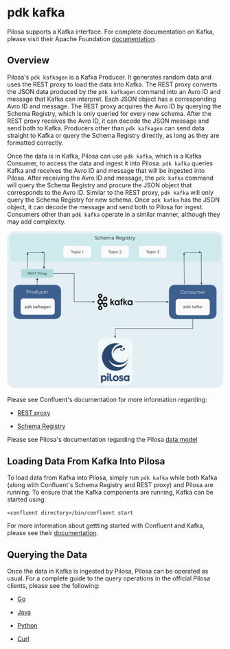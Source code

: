 # pdk kafka

Pilosa supports a Kafka interface. For complete documentation on Kafka, please visit their Apache Foundation [documentation](https://kafka.apache.org).

## Overview

Pilosa's `pdk kafkagen` is a Kafka Producer. It generates random data and uses the REST proxy to load the data into Kafka. The REST proxy converts the JSON data produced by the `pdk kafkagen` command into an Avro ID and message that Kafka can interpret. Each JSON object has a corresponding Avro ID and message. The REST proxy acquires the Avro ID by querying the Schema Registry, which is only queried for every new schema. After the REST proxy receives the Avro ID, it can decode the JSON message and send both to Kafka. Producers other than `pdk kafkagen` can send data straight to Kafka or query the Schema Registry directly, as long as they are formatted correctly.

Once the data is in Kafka, Pilosa can use `pdk kafka`, which is a Kafka Consumer, to access the data and ingest it into Pilosa. `pdk kafka` queries Kafka and receives the Avro ID and message that will be ingested into Pilosa. After receiving the Avro ID and message, the `pdk kafka` command will query the Schema Registry and procure the JSON object that corresponds to the Avro ID. Similar to the REST proxy, `pdk kafka` will only query the Schema Registry for new schema. Once `pdk kafka` has the JSON object, it can decode the message and send both to Pilosa for ingest. Consumers other than `pdk kafka` operate in a similar manner, although they may add complexity.

![pdk kafka diagram](pdkKafkaDiagram.png)

Please see Confluent's documentation for more information regarding:
* [REST proxy](https://docs.confluent.io/current/kafka-rest/index.html)

* [Schema Registry](https://docs.confluent.io/current/schema-registry/index.html)

Please see Pilosa's documentation regarding the Pilosa [data model](https://www.pilosa.com/docs/latest/data-model/)

## Loading Data From Kafka Into Pilosa

To load data from Kafka into Pilosa, simply run `pdk kafka` while both Kafka (along with Confluent's Schema Registry and REST proxy) and Pilosa are running. To ensure that the Kafka components are running, Kafka can be started using:

```
<confluent directory>/bin/confluent start
```

For more information about gettting started with Confluent and Kafka, please see their [documentation](https://docs.confluent.io/current/quickstart/index.html).

## Querying the Data

Once the data in Kafka is ingested by Pilosa, Pilosa can be operated as usual. For a complete guide to the query operations in the official Pilosa clients, please see the following:

* [Go](https://github.com/pilosa/go-pilosa)

* [Java](https://github.com/pilosa/java-pilosa)

* [Python](https://github.com/pilosa/python-pilosa)

* [Curl](https://www.pilosa.com/docs/latest/query-language/)